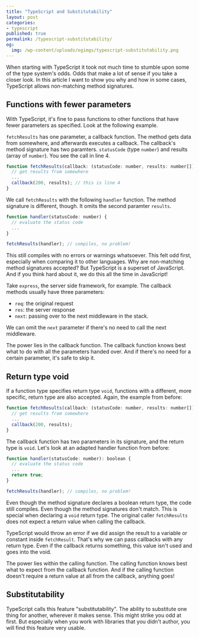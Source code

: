 ```yaml
---
title: "TypeScript and Substitutability"
layout: post
categories:
- typescript
published: true
permalink: /typescript-substitutability/
og:
  img: /wp-content/uploads/ogimgs/typescript-substitutability.png
---
```


When starting with TypeScript it took not much time to stumble upon some of the type system's odds. Odds that make a lot of sense if you take a closer look. In this article I want to show you why and how in some cases, TypeScript allows non-matching method signatures.

## Functions with fewer parameters

With TypeScript, it's fine to pass functions to other functions that have fewer parameters as specified. Look at the following example.

`fetchResults` has one parameter, a callback function. The method gets data from somewhere, and afterwards executes a callback. The callback's method signature has two paramters. `statusCode` (type `number`) and results (array of `number`). You see the call in line 4.

```javascript
function fetchResults(callback: (statusCode: number, results: number[]) => void) {
  // get results from somewhere
  ...
  callback(200, results); // this is line 4
}
```

We call `fetchResults` with the following `handler` function. The method signature is different, though. It omits the second paramter `results`.

```javascript
function handler(statusCode: number) {
  // evaluate the status code
  ...
}

fetchResults(handler); // compiles, no problem!
```

This still compiles with no errors or warnings whatsoever. This felt odd first, especially when comparing it to other languages. Why are non-matching method signatures accepted? But TypeScript is a superset of JavaScript. And if you think hard about it, we do this all the time in JavaScript!

Take `express`, the server side framework, for example. The callback methods usually have three parameters:
- `req`: the original request
- `res`: the server response
- `next`: passing over to the next middleware in the stack.

We can omit the `next` parameter if there's no need to call the next middleware.

The power lies in the callback function. The callback function knows best what to do with all the parameters handed over. And if there's no need for a certain parameter, it's safe to skip it.

## Return type void

If a function type specifies return type `void`, functions with a different, more specific, return type are also accepted. Again, the example from before:

```javascript
function fetchResults(callback: (statusCode: number, results: number[]) => void) {
  // get results from somewhere
  ...
  callback(200, results);
}
```

The callback function has two parameters in its signature, and the return type is `void`. Let's look at an adapted handler function from before:

```javascript
function handler(statusCode: number): boolean {
  // evaluate the status code
  ...
  return true;
}

fetchResults(handler); // compiles, no problem!
```

Even though the method signature declares a boolean return type, the code still compiles. Even though the method signatures don't match. This is special when declaring a `void` return type. The original caller `fetchResults` does not expect a return value when calling the callback. 

TypeScript would throw an error if we did assign the result to a variable or constant inside `fetchResult`. That's why we can pass callbacks with any return type. Even if the callback returns something, this value isn't used and goes into the void.

The power lies within the calling function. The calling function knows best what to expect from the callback function. And if the calling function doesn't require a return value at all from the callback, anything goes!

## Substitutability

TypeScript calls this feature "substitutability". The ability to substitute one thing for another, wherever it makes sense. This might strike you odd at first. But especially when you work with libraries that you didn't author, you will find this feature very usable.
